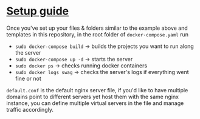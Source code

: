 # [Setup guide](https://docs.linuxserver.io/general/swag)

Once you've set up your files & folders similar to the example above and templates in this repository, in the root folder of `docker-compose.yaml` run 

 - `sudo docker-compose build` -> builds the projects you want to run along the server
 - `sudo docker-compose up -d` -> starts the server
 - `sudo docker ps` -> checks running docker containers
 - `sudo docker logs swag` -> checks the server's logs if everything went fine or not

 `default.conf` is the default nginx server file, if you'd like to have multiple domains point to different servers yet host them with the same nginx instance, you can define multiple virtual servers in the file and manage traffic accordingly.